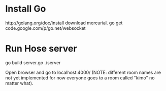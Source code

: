 Install Go
====
http://golang.org/doc/install
download mercurial.
go get code.google.com/p/go.net/websocket

Run Hose server
=====
go build server.go
./server

Open browser and go to localhost:4000/<room-name>
(NOTE: different room names are not yet implemented for now everyone goes to a room called "kimo" no matter what).
